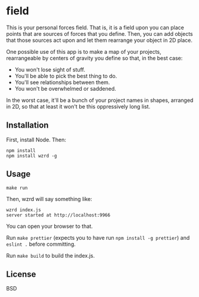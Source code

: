 field
==================

This is your personal forces field. That is, it is a field upon you can place points that are sources of forces that you define. Then, you can add objects that those sources act upon and let them rearrange your object in 2D place.

One possible use of this app is to make a map of your projects, rearrangeable by centers of gravity you define so that, in the best case:

- You won't lose sight of stuff.
- You'll be able to pick the best thing to do.
- You'll see relationships between them.
- You won't be overwhelmed or saddened.

In the worst case, it'll be a bunch of your project names in shapes, arranged in 2D, so that at least it won't be this oppressively long list.

Installation
------------

First, install Node. Then:

    npm install
    npm install wzrd -g

Usage
-----

    make run

Then, wzrd will say something like:

    wzrd index.js
    server started at http://localhost:9966

You can open your browser to that.

Run `make prettier` (expects you to have run `npm install -g prettier`) and `eslint .` before committing.

Run `make build` to build the index.js.

License
-------

BSD
